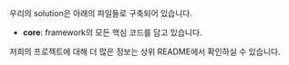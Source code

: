 우리의 solution은 아래의 파일들로 구축되어 있습니다.
- **core**: framework의 모든 핵심 코드를 담고 있습니다.

저희의 프로젝트에 대해 더 많은 정보는 상위 README에서 확인하실 수 있습니다.
